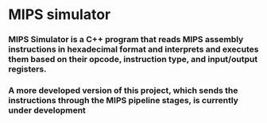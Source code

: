 # MIPS simulator

### MIPS Simulator is a C++ program that reads MIPS assembly instructions in hexadecimal format and interprets and executes them based on their opcode, instruction type, and input/output registers.

### A more developed version of this project, which sends the instructions through the MIPS pipeline stages, is currently under development

